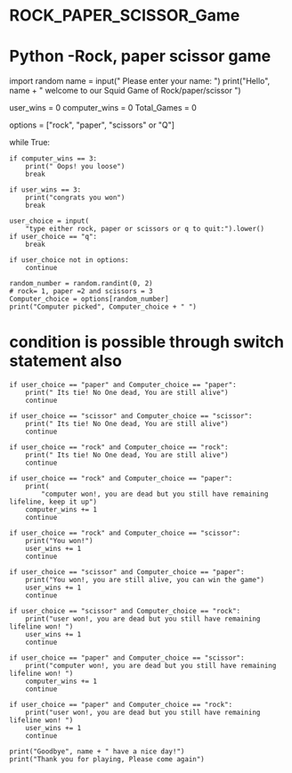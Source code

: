 # ROCK_PAPER_SCISSOR_Game
# Python -Rock, paper scissor game 


import random
name = input(" Please enter your name: ")
print("Hello", name + " welcome to our Squid Game of Rock/paper/scissor ")


user_wins = 0
computer_wins = 0
Total_Games = 0

options = ["rock", "paper", "scissors" or "Q"]

while True:

    if computer_wins == 3:
        print(" Oops! you loose")
        break

    if user_wins == 3:
        print("congrats you won")
        break

    user_choice = input(
        "type either rock, paper or scissors or q to quit:").lower()
    if user_choice == "q":
        break

    if user_choice not in options:
        continue

    random_number = random.randint(0, 2)
    # rock= 1, paper =2 and scissors = 3
    Computer_choice = options[random_number]
    print("Computer picked", Computer_choice + " ")
   # condition is possible through switch statement also
   
    if user_choice == "paper" and Computer_choice == "paper":
        print(" Its tie! No One dead, You are still alive")
        continue

    if user_choice == "scissor" and Computer_choice == "scissor":
        print(" Its tie! No One dead, You are still alive")
        continue

    if user_choice == "rock" and Computer_choice == "rock":
        print(" Its tie! No One dead, You are still alive")
        continue

    if user_choice == "rock" and Computer_choice == "paper":
        print(
            "computer won!, you are dead but you still have remaining lifeline, keep it up")
        computer_wins += 1
        continue

    if user_choice == "rock" and Computer_choice == "scissor":
        print("You won!")
        user_wins += 1
        continue

    if user_choice == "scissor" and Computer_choice == "paper":
        print("You won!, you are still alive, you can win the game")
        user_wins += 1
        continue

    if user_choice == "scissor" and Computer_choice == "rock":
        print("user won!, you are dead but you still have remaining lifeline won! ")
        user_wins += 1
        continue

    if user_choice == "paper" and Computer_choice == "scissor":
        print("computer won!, you are dead but you still have remaining lifeline won! ")
        computer_wins += 1
        continue

    if user_choice == "paper" and Computer_choice == "rock":
        print("user won!, you are dead but you still have remaining lifeline won! ")
        user_wins += 1
        continue
    
    print("Goodbye", name + " have a nice day!")
    print("Thank you for playing, Please come again")

